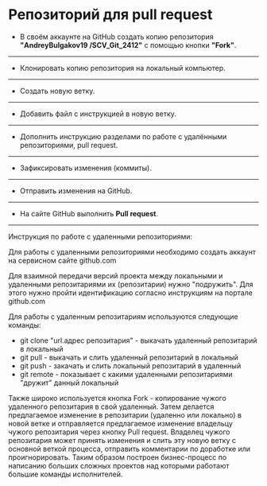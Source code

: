 # Репозиторий для **pull request**
* В своём аккаунте на GitHub создать копию репозитория **"AndreyBulgakov19
/SCV_Git_2412"** с помощью кнопки **"Fork"**.
---
* Клонировать копию репозитория на локальный компьютер.
---
* Создать новую ветку.
---
* Добавить файл с инструкцией в новую ветку.
---
* Дополнить инструкцию разделами по работе с удалёнными репозиториями, pull request.
---
* Зафиксировать изменения (коммиты).
---
* Отправить изменения на GitHub.
---
* На сайте GitHub выполнить **Pull request**.
---
Инструкция по работе с удаленными репозиториями:

Для работы с удаленными репозиториями необходимо создать аккаунт на сервисном сайте github.com

Для взаимной передачи версий проекта между локальными и удаленными репозитариями их (репозитарии) нужно "подружить". Для этого нужно пройти идентификацию согласно инструкциям на портале github.com

Для работы с удаленным репозитариям используются следующие команды:
* git clone "url.адрес репозитария" - выкачать удаленный репозитарий в локальный
* git pull - выкачать и слить удаленный репозитарий в локальный
* git push - закачать и слить локальный репозитарий в удаленный
* git remote - показывает с какими удаленными репозитариями "дружит" данный локальный

Также широко используется кнопка Fork - копирование чужого удаленного репозитария в свой удаленный. Затем делается предлагаемое изменение в репозитарии (удаленно или локально) в новой ветке и отправляется предлагаемое изменение владельцу чужого репозитария через кнопку Pull request. Владелец чужого репозитария может принять изменения и слить эту новую ветку с основной веткой процесса, отправить комментарии по доработке или проигнорировать. Таким образом построен бизнес-процесс по написанию больших сложных проектов над которыми работают большие команды исполнителей. 
